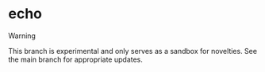 # echo

> [!WARNING] 
> This branch is experimental and only serves as a sandbox for novelties. See
> the main branch for appropriate updates.
